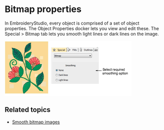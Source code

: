 # Bitmap properties

In EmbroideryStudio, every object is comprised of a set of object properties. The Object Properties docker lets you view and edit these. The Special > Bitmap tab lets you smooth light lines or dark lines on the image.

![Backdrop6.png](assets/Backdrop6.png)

## Related topics

- [Smooth bitmap images](../../Automatic/bitmaps/Smooth_bitmap_images)

